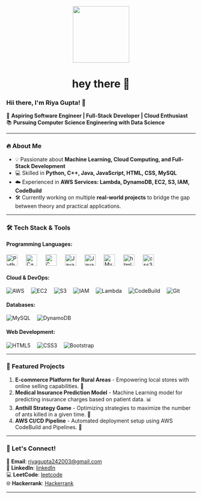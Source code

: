 <div align="center">
  <img height="150" src="https://media.giphy.com/media/M9gbBd9nbDrOTu1Mqx/giphy.gif"  />
</div>


###

<h1 align="center">hey there 👋</h1>



### Hii there, I'm Riya Gupta! 👋

🚀 **Aspiring Software Engineer | Full-Stack Developer | Cloud Enthusiast**  
📚 **Pursuing Computer Science Engineering with Data Science**  

---

### 🔥 About Me
- 💡 Passionate about **Machine Learning, Cloud Computing, and Full-Stack Development**
- 💻 Skilled in **Python, C++, Java, JavaScript, HTML, CSS, MySQL**
- ☁️ Experienced in **AWS Services: Lambda, DynamoDB, EC2, S3, IAM, CodeBuild**
- 🛠️ Currently working on multiple **real-world projects** to bridge the gap between theory and practical applications.

---

### 🛠️ Tech Stack & Tools

#### Programming Languages:
<div align="left">
  <img src="https://cdn.jsdelivr.net/gh/devicons/devicon/icons/python/python-original.svg" height="30" alt="Python logo" />
  <img width="14" />
  <img src="https://cdn.jsdelivr.net/gh/devicons/devicon/icons/cplusplus/cplusplus-original.svg" height="30" alt="C++ logo" />
  <img width="14" />
  <img src="https://cdn.jsdelivr.net/gh/devicons/devicon/icons/c/c-original.svg" height="30" alt="C logo" />
  <img width="14" />
  <img src="https://cdn.jsdelivr.net/gh/devicons/devicon/icons/java/java-original.svg" height="30" alt="Java logo" />
  <img width="14" />
  <img src="https://cdn.jsdelivr.net/gh/devicons/devicon/icons/javascript/javascript-original.svg" height="30" alt="JavaScript logo" />
  <img width="14" />
  <img src="https://cdn.jsdelivr.net/gh/devicons/devicon/icons/mysql/mysql-original.svg" height="30" alt="MySQL logo" />
  <img width="14" />
  <img src="https://cdn.jsdelivr.net/gh/devicons/devicon/icons/html5/html5-original.svg" height="30" alt="html5 logo"  />
  <img width="14" />
  <img src="https://cdn.jsdelivr.net/gh/devicons/devicon/icons/css3/css3-original.svg" height="30" alt="css3 logo"  />
  <img width="14" />
</div>



#### Cloud & DevOps:
![AWS](https://img.shields.io/badge/AWS-232F3E?style=for-the-badge&logo=amazon-aws&logoColor=white)<img width="14" />
![EC2](https://img.shields.io/badge/AWS-EC2-orange?style=for-the-badge&logo=amazon-aws&logoColor=white)<img width="14" />
![S3](https://img.shields.io/badge/AWS-S3-red?style=for-the-badge&logo=amazon-aws&logoColor=white)<img width="14" />
![IAM](https://img.shields.io/badge/AWS-IAM-blue?style=for-the-badge&logo=amazon-aws&logoColor=white)<img width="14" />
![Lambda](https://img.shields.io/badge/AWS-Lambda-yellow?style=for-the-badge&logo=amazon-aws&logoColor=white)<img width="14" />
![CodeBuild](https://img.shields.io/badge/AWS-CodeBuild-green?style=for-the-badge&logo=amazon-aws&logoColor=white)<img width="14" />
![Git](https://img.shields.io/badge/Git-F05032?style=for-the-badge&logo=git&logoColor=white)<img width="14" />


#### Databases:
![MySQL](https://img.shields.io/badge/MySQL-4479A1?style=for-the-badge&logo=mysql&logoColor=white)<img width="14" />
![DynamoDB](https://img.shields.io/badge/AWS-DynamoDB-4053D6?style=for-the-badge&logo=amazon-aws&logoColor=white)

#### Web Development:
![HTML5](https://img.shields.io/badge/HTML5-E34F26?style=for-the-badge&logo=html5&logoColor=white)<img width="14" />
![CSS3](https://img.shields.io/badge/CSS3-1572B6?style=for-the-badge&logo=css3&logoColor=white)<img width="14" />
![Bootstrap](https://img.shields.io/badge/Bootstrap-7952B3?style=for-the-badge&logo=bootstrap&logoColor=white)

---

### 📌 Featured Projects
1. **E-commerce Platform for Rural Areas** - Empowering local stores with online selling capabilities. 🛒
2. **Medical Insurance Prediction Model** - Machine Learning model for predicting insurance charges based on patient data. 📊
3. **Anthill Strategy Game** - Optimizing strategies to maximize the number of ants killed in a given time. 🐜
4. **AWS CI/CD Pipeline** - Automated deployment setup using AWS CodeBuild and Pipelines. 🚀

---

### 🌟 Let's Connect!
📧 **Email**: [riyagupta242003@gmail.com](riyagupta242003@gmail.com)  
💼 **LinkedIn**: [linkedIn](https://www.linkedin.com/in/linkriyagupta/)  
💻 **LeetCode**: [leetcode](https://leetcode.com/u/riyagupta2003/)  
🌐 **Hackerrank**: [Hackerrank](https://www.hackerrank.com/profile/Riya2424)  

---
